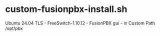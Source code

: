 # custom-fusionpbx-install.sh
Ubuntu 24.04 TLS - FreeSwitch-1.10.12 - FusionPBX gui - in Custom Path /opt/pbx 
